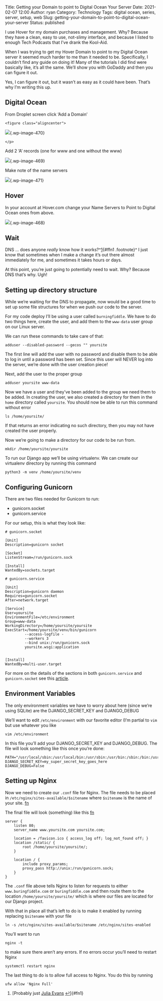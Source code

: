 Title: Getting your Domain to point to Digital Ocean Your Server
Date: 2021-02-07 12:00
Author: ryan
Category: Technology
Tags: digital ocean, series, server, setup, web
Slug: getting-your-domain-to-point-to-digital-ocean-your-server
Status: published

I use Hover for my domain purchases and management. Why? Because they have a clean, easy to use, not-slimy interface, and because I listed to enough Tech Podcasts that I’ve drank the Kool-Aid.

When I was trying to get my Hover Domain to point to my Digital Ocean server it seemed much harder to me than it needed to be. Specifically, I couldn’t find any guide on doing it! Many of the tutorials I did find were basically like, it’s all the same. We’ll show you with GoDaddy and then you can figure it out.

Yes, I can figure it out, but it wasn’t as easy as it could have been. That’s why I’m writing this up.

## Digital Ocean

From Droplet screen click ‘Add a Domain’

```{=html}
<figure class="aligncenter">
```
![](/images/uploads/2021/02/DraggedImage.png){.wp-image-470}

```{=html}
</p>
```
Add 2 ‘A’ records (one for www and one without the www)

![](/images/uploads/2021/02/DraggedImage-1.png){.wp-image-469}

Make note of the name servers

![](/images/uploads/2021/02/DraggedImage-2.png){.wp-image-471}

## Hover

In your account at Hover.com change your Name Servers to Point to Digital Ocean ones from above.

![](/images/uploads/2021/02/DraggedImage-3.png){.wp-image-468}

## Wait

DNS … does anyone *really* know how it works?^[1](#fn1){#ffn1 .footnote}^ I just know that sometimes when I make a change it’s out there almost immediately for me, and sometimes it takes hours or days.

At this point, you’re just going to potentially need to wait. Why? Because DNS that’s why. Ugh!

## Setting up directory structure

While we’re waiting for the DNS to propagate, now would be a good time to set up some file structures for when we push our code to the server.

For my code deploy I’ll be using a user called `burningfiddle`. We have to do two things here, create the user, and add them to the `www-data` user group on our Linux server.

We can run these commands to take care of that:

``` {.wp-block-code}
adduser --disabled-password --gecos "" yoursite
```

The first line will add the user with no password and disable them to be able to log in until a password has been set. Since this user will NEVER log into the server, we’re done with the user creation piece!

Next, add the user to the proper group

``` {.wp-block-code}
adduser yoursite www-data
```

Now we have a user and they’ve been added to the group we need them to be added. In creating the user, we also created a directory for them in the `home` directory called `yoursite`. You should now be able to run this command without error

``` {.wp-block-code}
ls /home/yoursite/
```

If that returns an error indicating no such directory, then you may not have created the user properly.

Now we’re going to make a directory for our code to be run from.

``` {.wp-block-code}
mkdir /home/yoursite/yoursite
```

To run our Django app we’ll be using virtualenv. We can create our virtualenv directory by running this command

``` {.wp-block-code}
python3 -m venv /home/yoursite/venv
```

## Configuring Gunicorn

There are two files needed for Gunicorn to run:

-   gunicorn.socket
-   gunicorn.service  

For our setup, this is what they look like:

``` {.wp-block-code}
# gunicorn.socket

[Unit]
Description=gunicorn socket

[Socket]
ListenStream=/run/gunicorn.sock

[Install]
WantedBy=sockets.target
```

``` {.wp-block-code}
# gunicorn.service

[Unit]
Description=gunicorn daemon
Requires=gunicorn.socket
After=network.target

[Service]
User=yoursite
EnvironmentFile=/etc/environment
Group=www-data
WorkingDirectory=/home/yoursite/yoursite
ExecStart=/home/yoursite/venv/bin/gunicorn   
         --access-logfile -   
         --workers 3   
         --bind unix:/run/gunicorn.sock   
         yoursite.wsgi:application


[Install]
WantedBy=multi-user.target
```

For more on the details of the sections in both `gunicorn.service` and `gunicorn.socket` see this [article](https://www.digitalocean.com/community/tutorials/understanding-systemd-units-and-unit-files "Understanding systemd units and unit files").

## Environment Variables

The only environment variables we have to worry about here (since we’re using SQLite) are the DJANGO_SECRET_KEY and DJANGO_DEBUG

We’ll want to edit `/etc/environment` with our favorite editor (I’m partial to `vim` but use whatever you like

``` {.wp-block-code}
vim /etc/environment
```

In this file you’ll add your DJANGO_SECRET_KEY and DJANGO_DEBUG. The file will look something like this once you’re done:

``` {.wp-block-code}
PATH="/usr/local/sbin:/usr/local/bin:/usr/sbin:/usr/bin:/sbin:/bin:/usr/games:/usr/local/games"
DJANGO_SECRET_KEY=my_super_secret_key_goes_here
DJANGO_DEBUG=False
```

## Setting up Nginx

Now we need to create our `.conf` file for Nginx. The file needs to be placed in `/etc/nginx/sites-available/$sitename` where `$sitename` is the name of your site. [fn](# "In my case I'm leaving off the tld but you could just as easily name it with the tld")

The final file will look (something) like this [fn](# "Note that my site is called yoursite in this example")

``` {.wp-block-code}
server {
    listen 80;
    server_name www.yoursite.com yoursite.com;

    location = /favicon.ico { access_log off; log_not_found off; }
    location /static/ {
        root /home/yoursite/yoursite/;
    }

    location / {
        include proxy_params;
        proxy_pass http://unix:/run/gunicorn.sock;
    }
}
```

The `.conf` file above tells Nginx to listen for requests to either `www.buringfiddle.com` or `buringfiddle.com` and then route them to the location `/home/yoursite/yoursite/` which is where our files are located for our Django project.

With that in place all that’s left to do is to make it enabled by running replacing `$sitename` with your file

``` {.wp-block-code}
ln -s /etc/nginx/sites-available/$sitename /etc/nginx/sites-enabled
```

You’ll want to run

``` {.wp-block-code}
nginx -t
```

to make sure there aren’t any errors. If no errors occur you’ll need to restart Nginx

``` {.wp-block-code}
systemctl restart nginx
```

The last thing to do is to allow full access to Nginx. You do this by running

``` {.wp-block-code}
ufw allow 'Nginx Full'
```

1.  [Probably just [Julia Evans](https://jvns.ca/blog/how-updating-dns-works/) [↩](#ffn1)]{#fn1}
